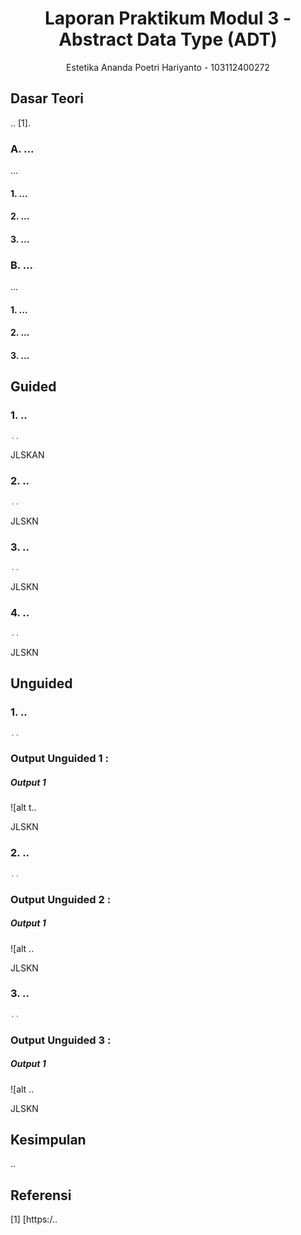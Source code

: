 # <h1 align="center">Laporan Praktikum Modul 3 - Abstract Data Type (ADT)</h1>
<p align="center">Estetika Ananda Poetri Hariyanto - 103112400272</p>

## Dasar Teori
.. [1].

### A. ...<br/>
...
#### 1. ...
#### 2. ...
#### 3. ...

### B. ...<br/>
...
#### 1. ...
#### 2. ...
#### 3. ...

## Guided 

### 1. ..

```C++
..

```
JLSKAN

### 2. ..

```C++
..
```
JLSKN

### 3. ..

```C++
..
```
JLSKN

### 4. ..

```C++
..
```
JLSKN

## Unguided 

### 1. ..

```C++
..
```
### Output Unguided 1 :

##### Output 1
![alt t..

JLSKN

### 2. ..

```C++
..
```
### Output Unguided 2 :

##### Output 1
![alt ..

JLSKN

### 3. ..

```C++
..
```
### Output Unguided 3 :

##### Output 1
![alt ..

JLSKN

## Kesimpulan
..

## Referensi
[1] [https:/..

